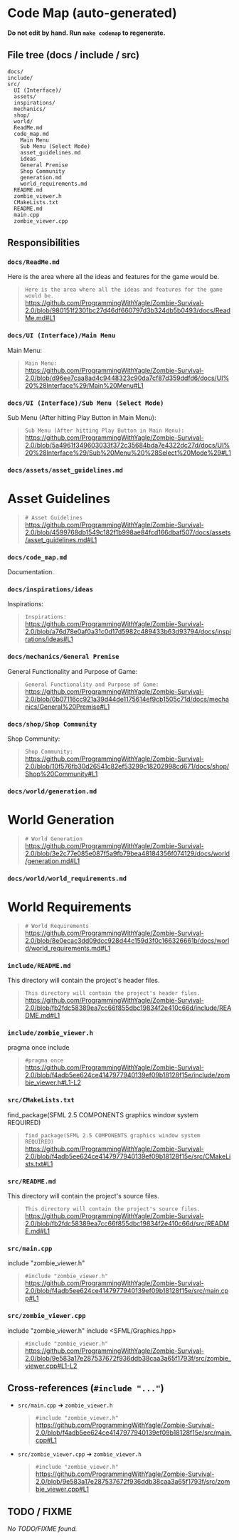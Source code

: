 # Code Map (auto-generated)

**Do not edit by hand. Run `make codemap` to regenerate.**

## File tree (docs / include / src)
```
docs/
include/
src/
  UI (Interface)/
  assets/
  inspirations/
  mechanics/
  shop/
  world/
  ReadMe.md
  code_map.md
    Main Menu
    Sub Menu (Select Mode)
    asset_guidelines.md
    ideas
    General Premise
    Shop Community
    generation.md
    world_requirements.md
  README.md
  zombie_viewer.h
  CMakeLists.txt
  README.md
  main.cpp
  zombie_viewer.cpp
```

## Responsibilities

### `docs/ReadMe.md`
Here is the area where all the ideas and features for the game would be.
> `Here is the area where all the ideas and features for the game would be.`  
> https://github.com/ProgrammingWithYagle/Zombie-Survival-2.0/blob/980151f2301bc27d46df660797d3b324db5b0493/docs/ReadMe.md#L1

### `docs/UI (Interface)/Main Menu`
Main Menu:
> `Main Menu:`  
> https://github.com/ProgrammingWithYagle/Zombie-Survival-2.0/blob/d96ee7caa8ad4c9448323c90da7cf87d359ddfd6/docs/UI%20%28Interface%29/Main%20Menu#L1

### `docs/UI (Interface)/Sub Menu (Select Mode)`
Sub Menu (After hitting Play Button in Main Menu):
> `Sub Menu (After hitting Play Button in Main Menu):`  
> https://github.com/ProgrammingWithYagle/Zombie-Survival-2.0/blob/5a4961f349603033f372c35684bda7e4322dc27d/docs/UI%20%28Interface%29/Sub%20Menu%20%28Select%20Mode%29#L1

### `docs/assets/asset_guidelines.md`
# Asset Guidelines
> `# Asset Guidelines`  
> https://github.com/ProgrammingWithYagle/Zombie-Survival-2.0/blob/4599768db1549c182f1b998ae84fcd166dbaf507/docs/assets/asset_guidelines.md#L1

### `docs/code_map.md`
Documentation.

### `docs/inspirations/ideas`
Inspirations:
> `Inspirations:`  
> https://github.com/ProgrammingWithYagle/Zombie-Survival-2.0/blob/a76d78e0af0a31c0d17d5982c489433b63d93794/docs/inspirations/ideas#L1

### `docs/mechanics/General Premise`
General Functionality and Purpose of Game:
> `General Functionality and Purpose of Game:`  
> https://github.com/ProgrammingWithYagle/Zombie-Survival-2.0/blob/0b07116cc921a39d44de1175614ef9cb1505c71d/docs/mechanics/General%20Premise#L1

### `docs/shop/Shop Community`
Shop Community:
> `Shop Community:`  
> https://github.com/ProgrammingWithYagle/Zombie-Survival-2.0/blob/10f576fb30d26541c82ef53299c18202998cd671/docs/shop/Shop%20Community#L1

### `docs/world/generation.md`
# World Generation
> `# World Generation`  
> https://github.com/ProgrammingWithYagle/Zombie-Survival-2.0/blob/3e2c77e085e087f5a9fb79bea48184356f074129/docs/world/generation.md#L1

### `docs/world/world_requirements.md`
# World Requirements
> `# World Requirements`  
> https://github.com/ProgrammingWithYagle/Zombie-Survival-2.0/blob/8e0ecac3dd09dcc928d44c159d3f0c166326661b/docs/world/world_requirements.md#L1

### `include/README.md`
This directory will contain the project's header files.
> `This directory will contain the project's header files.`  
> https://github.com/ProgrammingWithYagle/Zombie-Survival-2.0/blob/fb2fdc58389ea7cc66f855dbc19834f2e410c66d/include/README.md#L1

### `include/zombie_viewer.h`
pragma once include <string>
> `#pragma once`  
> https://github.com/ProgrammingWithYagle/Zombie-Survival-2.0/blob/f4adb5ee624ce4147977940139ef09b18128f15e/include/zombie_viewer.h#L1-L2

### `src/CMakeLists.txt`
find_package(SFML 2.5 COMPONENTS graphics window system REQUIRED)
> `find_package(SFML 2.5 COMPONENTS graphics window system REQUIRED)`  
> https://github.com/ProgrammingWithYagle/Zombie-Survival-2.0/blob/f4adb5ee624ce4147977940139ef09b18128f15e/src/CMakeLists.txt#L1

### `src/README.md`
This directory will contain the project's source files.
> `This directory will contain the project's source files.`  
> https://github.com/ProgrammingWithYagle/Zombie-Survival-2.0/blob/fb2fdc58389ea7cc66f855dbc19834f2e410c66d/src/README.md#L1

### `src/main.cpp`
include "zombie_viewer.h"
> `#include "zombie_viewer.h"`  
> https://github.com/ProgrammingWithYagle/Zombie-Survival-2.0/blob/f4adb5ee624ce4147977940139ef09b18128f15e/src/main.cpp#L1

### `src/zombie_viewer.cpp`
include "zombie_viewer.h" include <SFML/Graphics.hpp>
> `#include "zombie_viewer.h"`  
> https://github.com/ProgrammingWithYagle/Zombie-Survival-2.0/blob/9e583a17e287537672f936ddb38caa3a65f1793f/src/zombie_viewer.cpp#L1-L2

## Cross-references (`#include "..."`)

- `src/main.cpp` ➜ `zombie_viewer.h`  
  > `#include "zombie_viewer.h"`  
  > https://github.com/ProgrammingWithYagle/Zombie-Survival-2.0/blob/f4adb5ee624ce4147977940139ef09b18128f15e/src/main.cpp#L1
- `src/zombie_viewer.cpp` ➜ `zombie_viewer.h`  
  > `#include "zombie_viewer.h"`  
  > https://github.com/ProgrammingWithYagle/Zombie-Survival-2.0/blob/9e583a17e287537672f936ddb38caa3a65f1793f/src/zombie_viewer.cpp#L1

## TODO / FIXME

_No TODO/FIXME found._
